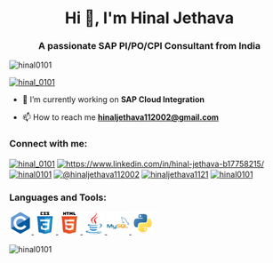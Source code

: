 <h1 align="center">Hi 👋, I'm Hinal Jethava</h1>
<h3 align="center">A passionate SAP PI/PO/CPI Consultant from India</h3>

<p align="left"> <img src="https://komarev.com/ghpvc/?username=hinal0101&label=Profile%20views&color=0e75b6&style=flat" alt="hinal0101" /> </p>

<p align="left"> <a href="https://twitter.com/hinal_0101" target="blank"><img src="https://img.shields.io/twitter/follow/hinal_0101?logo=twitter&style=for-the-badge" alt="hinal_0101" /></a> </p>

- 🔭 I’m currently working on **SAP Cloud Integration**

- 📫 How to reach me **hinaljethava112002@gmail.com**

<h3 align="left">Connect with me:</h3>
<p align="left">
<a href="https://twitter.com/hinal_0101" target="blank"><img align="center" src="https://raw.githubusercontent.com/rahuldkjain/github-profile-readme-generator/master/src/images/icons/Social/twitter.svg" alt="hinal_0101" height="30" width="40" /></a>
<a href="https://linkedin.com/in/hinal-jethava-b17758215/" target="blank"><img align="center" src="https://raw.githubusercontent.com/rahuldkjain/github-profile-readme-generator/master/src/images/icons/Social/linked-in-alt.svg" alt="https://www.linkedin.com/in/hinal-jethava-b17758215/" height="30" width="40" /></a>
<a href="https://instagram.com/hinal0101" target="blank"><img align="center" src="https://raw.githubusercontent.com/rahuldkjain/github-profile-readme-generator/master/src/images/icons/Social/instagram.svg" alt="hinal0101" height="30" width="40" /></a>
<a href="https://medium.com/@hinaljethava112002" target="blank"><img align="center" src="https://raw.githubusercontent.com/rahuldkjain/github-profile-readme-generator/master/src/images/icons/Social/medium.svg" alt="@hinaljethava112002" height="30" width="40" /></a>
<a href="https://www.hackerrank.com/hinaljethava1121" target="blank"><img align="center" src="https://raw.githubusercontent.com/rahuldkjain/github-profile-readme-generator/master/src/images/icons/Social/hackerrank.svg" alt="hinaljethava1121" height="30" width="40" /></a>
<a href="https://www.leetcode.com/hinal0101" target="blank"><img align="center" src="https://raw.githubusercontent.com/rahuldkjain/github-profile-readme-generator/master/src/images/icons/Social/leet-code.svg" alt="hinal0101" height="30" width="40" /></a>
</p>

<h3 align="left">Languages and Tools:</h3>
<p align="left"> <a href="https://www.cprogramming.com/" target="_blank" rel="noreferrer"> <img src="https://raw.githubusercontent.com/devicons/devicon/master/icons/c/c-original.svg" alt="c" width="40" height="40"/> </a> <a href="https://www.w3schools.com/css/" target="_blank" rel="noreferrer"> <img src="https://raw.githubusercontent.com/devicons/devicon/master/icons/css3/css3-original-wordmark.svg" alt="css3" width="40" height="40"/> </a> <a href="https://www.w3.org/html/" target="_blank" rel="noreferrer"> <img src="https://raw.githubusercontent.com/devicons/devicon/master/icons/html5/html5-original-wordmark.svg" alt="html5" width="40" height="40"/> </a> <a href="https://www.java.com" target="_blank" rel="noreferrer"> <img src="https://raw.githubusercontent.com/devicons/devicon/master/icons/java/java-original.svg" alt="java" width="40" height="40"/> </a> <a href="https://www.mysql.com/" target="_blank" rel="noreferrer"> <img src="https://raw.githubusercontent.com/devicons/devicon/master/icons/mysql/mysql-original-wordmark.svg" alt="mysql" width="40" height="40"/> </a> <a href="https://www.python.org" target="_blank" rel="noreferrer"> <img src="https://raw.githubusercontent.com/devicons/devicon/master/icons/python/python-original.svg" alt="python" width="40" height="40"/> </a> </p>

<p><img align="center" src="https://github-readme-stats.vercel.app/api/top-langs?username=hinal0101&show_icons=true&locale=en&layout=compact" alt="hinal0101" /></p>

